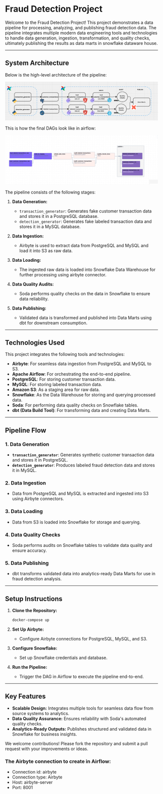 # Fraud Detection Project

Welcome to the Fraud Detection Project! This project demonstrates a data pipeline for processing, analyzing, and publishing fraud detection data. The pipeline integrates multiple modern data engineering tools and technologies to handle data generation, ingestion, transformation, and quality checks, ultimately publishing the results as data marts in snowflake dataware house.

---

## **System Architecture**

Below is the high-level architecture of the pipeline:

![System Architecture](./docs/system_architecture.jpg)

This is how the final DAGs look like in airflow:

![DAG Diagram](./docs/airflow_dags.jpg)

The pipeline consists of the following stages:

1. **Data Generation:**
   - `transaction_generator`: Generates fake customer transaction data and stores it in a PostgreSQL database.
   - `detection_generator`: Generates fake labeled transaction data and stores it in a MySQL database.

2. **Data Ingestion:**
   - Airbyte is used to extract data from PostgreSQL and MySQL and load it into S3 as raw data.

3. **Data Loading:**
   - The ingested raw data is loaded into Snowflake Data Warehouse for further processing using airbyte connector.

4. **Data Quality Audits:**
   - Soda performs quality checks on the data in Snowflake to ensure data reliability.

5. **Data Publishing:**
   - Validated data is transformed and published into Data Marts using dbt for downstream consumption.

---

## **Technologies Used**

This project integrates the following tools and technologies:

- **Airbyte**: For seamless data ingestion from PostgreSQL and MySQL to S3.
- **Apache Airflow**: For orchestrating the end-to-end pipeline.
- **PostgreSQL**: For storing customer transaction data.
- **MySQL**: For storing labeled transaction data.
- **Amazon S3**: As a staging area for raw data.
- **Snowflake**: As the Data Warehouse for storing and querying processed data.
- **Soda**: For performing data quality checks on Snowflake tables.
- **dbt (Data Build Tool)**: For transforming data and creating Data Marts.

---

## **Pipeline Flow**

### **1. Data Generation**
- **`transaction_generator`**: Generates synthetic customer transaction data and stores it in PostgreSQL.
- **`detection_generator`**: Produces labeled fraud detection data and stores it in MySQL.

### **2. Data Ingestion**
- Data from PostgreSQL and MySQL is extracted and ingested into S3 using Airbyte connectors.

### **3. Data Loading**
- Data from S3 is loaded into Snowflake for storage and querying.

### **4. Data Quality Checks**
- Soda performs audits on Snowflake tables to validate data quality and ensure accuracy.

### **5. Data Publishing**
- dbt transforms validated data into analytics-ready Data Marts for use in fraud detection analysis.

---

## **Setup Instructions**

1. **Clone the Repository:**
   ```bash
   docker-compose up
   ```

2. **Set Up Airbyte:**
   - Configure Airbyte connections for PostgreSQL, MySQL, and S3.

3. **Configure Snowflake:**
   - Set up Snowflake credentials and database.

4. **Run the Pipeline:**
   - Trigger the DAG in Airflow to execute the pipeline end-to-end.

---

## **Key Features**

- **Scalable Design:** Integrates multiple tools for seamless data flow from source systems to analytics.
- **Data Quality Assurance:** Ensures reliability with Soda's automated quality checks.
- **Analytics-Ready Outputs:** Publishes structured and validated data in Snowflake for business insights.

We welcome contributions! Please fork the repository and submit a pull request with your improvements or ideas.


### The Airbyte connection to create in Airflow:

- Connection id: airbyte
- Connection type: Airbyte
- Host: airbyte-server
- Port: 8001
